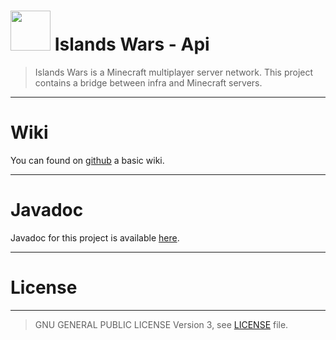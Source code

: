# <img src="https://islands-wars.gitlab.io/assets/brands/icons/icon.svg" width="64"> Islands Wars - Api 


> Islands Wars is a Minecraft multiplayer server network.
> This project contains a bridge between infra and Minecraft servers.

---

# Wiki

You can found on [github]() a basic wiki.

---

# Javadoc

Javadoc for this project is available [here]().

---

# License

---

> GNU GENERAL PUBLIC LICENSE Version 3, see [LICENSE](https://github.com/islands-wars/api/blob/master/LICENSE) file.